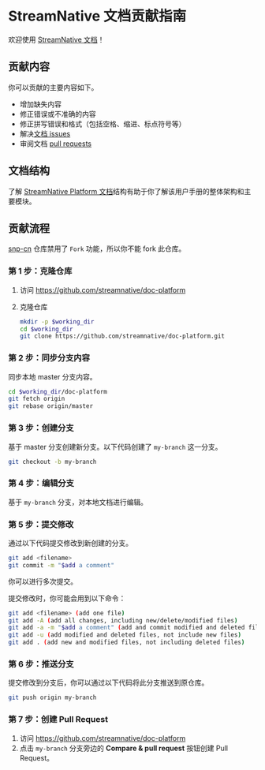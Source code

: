 # StreamNative 文档贡献指南

欢迎使用 [StreamNative 文档](https://docs.streamnative.io/platform/latest/overview)！

## 贡献内容

你可以贡献的主要内容如下。

- 增加缺失内容
- 修正错误或不准确的内容
- 修正拼写错误和格式（包括空格、缩进、标点符号等）
- 解决[文档 issues](https://github.com/streamnative/snp-cn/issues?q=is%3Aopen+is%3Aissue+label%3Adoc%2Fissue)
- 审阅文档 [pull requests](https://github.com/streamnative/snp-cn/pulls)

## 文档结构

了解 [StreamNative Platform 文档](https://github.com/streamnative/snp-cn/blob/master/sn-platform-structure.md)结构有助于你了解该用户手册的整体架构和主要模块。

## 贡献流程

[snp-cn](https://github.com/streamnative/doc-platform) 仓库禁用了 `Fork` 功能，所以你不能 fork 此仓库。

### 第 1 步：克隆仓库

1. 访问 https://github.com/streamnative/doc-platform
2. 克隆仓库

    ```bash
    mkdir -p $working_dir
    cd $working_dir
    git clone https://github.com/streamnative/doc-platform.git
    ```

### 第 2 步：同步分支内容

同步本地 master 分支内容。

```bash
cd $working_dir/doc-platform
git fetch origin
git rebase origin/master
```

### 第 3 步：创建分支

基于 master 分支创建新分支。以下代码创建了 `my-branch` 这一分支。

```bash
git checkout -b my-branch
```

### 第 4 步：编辑分支

基于 `my-branch` 分支，对本地文档进行编辑。

### 第 5 步：提交修改

通过以下代码提交修改到新创建的分支。

```bash
git add <filename> 
git commit -m "$add a comment"
```

你可以进行多次提交。

提交修改时，你可能会用到以下命令：
```bash
git add <filename> (add one file)
git add -A (add all changes, including new/delete/modified files)
git add -a -m "$add a comment" (add and commit modified and deleted files)
git add -u (add modified and deleted files, not include new files)
git add . (add new and modified files, not including deleted files)
```

### 第 6 步：推送分支

提交修改到分支后，你可以通过以下代码将此分支推送到原仓库。

```bash
git push origin my-branch
```

### 第 7 步：创建 Pull Request

1. 访问 https://github.com/streamnative/doc-platform
2. 点击 `my-branch` 分支旁边的 **Compare & pull request** 按钮创建 Pull Request。

